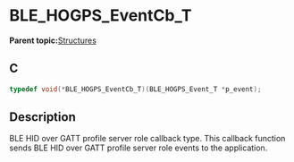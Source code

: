 # BLE\_HOGPS\_EventCb\_T

**Parent topic:**[Structures](GUID-E3B28D5E-279E-48ED-A989-4BF908B59108.md)

## C

```c
typedef void(*BLE_HOGPS_EventCb_T)(BLE_HOGPS_Event_T *p_event);
```

## Description

BLE HID over GATT profile server role callback type. This callback function sends BLE HID over GATT profile server role events to the application.

